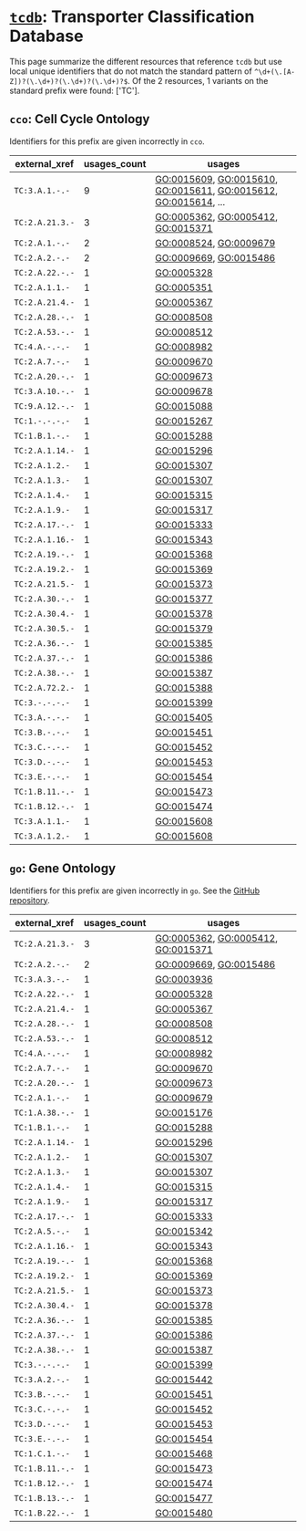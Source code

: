 # [`tcdb`](https://bioregistry.io/tcdb): Transporter Classification Database

This page summarize the different resources that reference `tcdb`
but use local unique identifiers that do not match the standard pattern of
`^\d+(\.[A-Z])?(\.\d+)?(\.\d+)?(\.\d+)?$`. Of the 2 resources,
1 variants on the standard prefix were found: ['TC'].

## `cco`: Cell Cycle Ontology

Identifiers for this prefix are given incorrectly in `cco`.

| external_xref   |   usages_count | usages                                                                                                                                                                                                                                                   |
|-----------------|----------------|----------------------------------------------------------------------------------------------------------------------------------------------------------------------------------------------------------------------------------------------------------|
| `TC:3.A.1.-.-`  |              9 | [GO:0015609](https://bioregistry.io/GO:0015609), [GO:0015610](https://bioregistry.io/GO:0015610), [GO:0015611](https://bioregistry.io/GO:0015611), [GO:0015612](https://bioregistry.io/GO:0015612), [GO:0015614](https://bioregistry.io/GO:0015614), ... |
| `TC:2.A.21.3.-` |              3 | [GO:0005362](https://bioregistry.io/GO:0005362), [GO:0005412](https://bioregistry.io/GO:0005412), [GO:0015371](https://bioregistry.io/GO:0015371)                                                                                                        |
| `TC:2.A.1.-.-`  |              2 | [GO:0008524](https://bioregistry.io/GO:0008524), [GO:0009679](https://bioregistry.io/GO:0009679)                                                                                                                                                         |
| `TC:2.A.2.-.-`  |              2 | [GO:0009669](https://bioregistry.io/GO:0009669), [GO:0015486](https://bioregistry.io/GO:0015486)                                                                                                                                                         |
| `TC:2.A.22.-.-` |              1 | [GO:0005328](https://bioregistry.io/GO:0005328)                                                                                                                                                                                                          |
| `TC:2.A.1.1.-`  |              1 | [GO:0005351](https://bioregistry.io/GO:0005351)                                                                                                                                                                                                          |
| `TC:2.A.21.4.-` |              1 | [GO:0005367](https://bioregistry.io/GO:0005367)                                                                                                                                                                                                          |
| `TC:2.A.28.-.-` |              1 | [GO:0008508](https://bioregistry.io/GO:0008508)                                                                                                                                                                                                          |
| `TC:2.A.53.-.-` |              1 | [GO:0008512](https://bioregistry.io/GO:0008512)                                                                                                                                                                                                          |
| `TC:4.A.-.-.-`  |              1 | [GO:0008982](https://bioregistry.io/GO:0008982)                                                                                                                                                                                                          |
| `TC:2.A.7.-.-`  |              1 | [GO:0009670](https://bioregistry.io/GO:0009670)                                                                                                                                                                                                          |
| `TC:2.A.20.-.-` |              1 | [GO:0009673](https://bioregistry.io/GO:0009673)                                                                                                                                                                                                          |
| `TC:3.A.10.-.-` |              1 | [GO:0009678](https://bioregistry.io/GO:0009678)                                                                                                                                                                                                          |
| `TC:9.A.12.-.-` |              1 | [GO:0015088](https://bioregistry.io/GO:0015088)                                                                                                                                                                                                          |
| `TC:1.-.-.-.-`  |              1 | [GO:0015267](https://bioregistry.io/GO:0015267)                                                                                                                                                                                                          |
| `TC:1.B.1.-.-`  |              1 | [GO:0015288](https://bioregistry.io/GO:0015288)                                                                                                                                                                                                          |
| `TC:2.A.1.14.-` |              1 | [GO:0015296](https://bioregistry.io/GO:0015296)                                                                                                                                                                                                          |
| `TC:2.A.1.2.-`  |              1 | [GO:0015307](https://bioregistry.io/GO:0015307)                                                                                                                                                                                                          |
| `TC:2.A.1.3.-`  |              1 | [GO:0015307](https://bioregistry.io/GO:0015307)                                                                                                                                                                                                          |
| `TC:2.A.1.4.-`  |              1 | [GO:0015315](https://bioregistry.io/GO:0015315)                                                                                                                                                                                                          |
| `TC:2.A.1.9.-`  |              1 | [GO:0015317](https://bioregistry.io/GO:0015317)                                                                                                                                                                                                          |
| `TC:2.A.17.-.-` |              1 | [GO:0015333](https://bioregistry.io/GO:0015333)                                                                                                                                                                                                          |
| `TC:2.A.1.16.-` |              1 | [GO:0015343](https://bioregistry.io/GO:0015343)                                                                                                                                                                                                          |
| `TC:2.A.19.-.-` |              1 | [GO:0015368](https://bioregistry.io/GO:0015368)                                                                                                                                                                                                          |
| `TC:2.A.19.2.-` |              1 | [GO:0015369](https://bioregistry.io/GO:0015369)                                                                                                                                                                                                          |
| `TC:2.A.21.5.-` |              1 | [GO:0015373](https://bioregistry.io/GO:0015373)                                                                                                                                                                                                          |
| `TC:2.A.30.-.-` |              1 | [GO:0015377](https://bioregistry.io/GO:0015377)                                                                                                                                                                                                          |
| `TC:2.A.30.4.-` |              1 | [GO:0015378](https://bioregistry.io/GO:0015378)                                                                                                                                                                                                          |
| `TC:2.A.30.5.-` |              1 | [GO:0015379](https://bioregistry.io/GO:0015379)                                                                                                                                                                                                          |
| `TC:2.A.36.-.-` |              1 | [GO:0015385](https://bioregistry.io/GO:0015385)                                                                                                                                                                                                          |
| `TC:2.A.37.-.-` |              1 | [GO:0015386](https://bioregistry.io/GO:0015386)                                                                                                                                                                                                          |
| `TC:2.A.38.-.-` |              1 | [GO:0015387](https://bioregistry.io/GO:0015387)                                                                                                                                                                                                          |
| `TC:2.A.72.2.-` |              1 | [GO:0015388](https://bioregistry.io/GO:0015388)                                                                                                                                                                                                          |
| `TC:3.-.-.-.-`  |              1 | [GO:0015399](https://bioregistry.io/GO:0015399)                                                                                                                                                                                                          |
| `TC:3.A.-.-.-`  |              1 | [GO:0015405](https://bioregistry.io/GO:0015405)                                                                                                                                                                                                          |
| `TC:3.B.-.-.-`  |              1 | [GO:0015451](https://bioregistry.io/GO:0015451)                                                                                                                                                                                                          |
| `TC:3.C.-.-.-`  |              1 | [GO:0015452](https://bioregistry.io/GO:0015452)                                                                                                                                                                                                          |
| `TC:3.D.-.-.-`  |              1 | [GO:0015453](https://bioregistry.io/GO:0015453)                                                                                                                                                                                                          |
| `TC:3.E.-.-.-`  |              1 | [GO:0015454](https://bioregistry.io/GO:0015454)                                                                                                                                                                                                          |
| `TC:1.B.11.-.-` |              1 | [GO:0015473](https://bioregistry.io/GO:0015473)                                                                                                                                                                                                          |
| `TC:1.B.12.-.-` |              1 | [GO:0015474](https://bioregistry.io/GO:0015474)                                                                                                                                                                                                          |
| `TC:3.A.1.1.-`  |              1 | [GO:0015608](https://bioregistry.io/GO:0015608)                                                                                                                                                                                                          |
| `TC:3.A.1.2.-`  |              1 | [GO:0015608](https://bioregistry.io/GO:0015608)                                                                                                                                                                                                          |

## `go`: Gene Ontology

Identifiers for this prefix are given incorrectly in `go`. See the [GitHub repository](https://github.com/geneontology/go-ontology).

| external_xref   |   usages_count | usages                                                                                                                                            |
|-----------------|----------------|---------------------------------------------------------------------------------------------------------------------------------------------------|
| `TC:2.A.21.3.-` |              3 | [GO:0005362](https://bioregistry.io/GO:0005362), [GO:0005412](https://bioregistry.io/GO:0005412), [GO:0015371](https://bioregistry.io/GO:0015371) |
| `TC:2.A.2.-.-`  |              2 | [GO:0009669](https://bioregistry.io/GO:0009669), [GO:0015486](https://bioregistry.io/GO:0015486)                                                  |
| `TC:3.A.3.-.-`  |              1 | [GO:0003936](https://bioregistry.io/GO:0003936)                                                                                                   |
| `TC:2.A.22.-.-` |              1 | [GO:0005328](https://bioregistry.io/GO:0005328)                                                                                                   |
| `TC:2.A.21.4.-` |              1 | [GO:0005367](https://bioregistry.io/GO:0005367)                                                                                                   |
| `TC:2.A.28.-.-` |              1 | [GO:0008508](https://bioregistry.io/GO:0008508)                                                                                                   |
| `TC:2.A.53.-.-` |              1 | [GO:0008512](https://bioregistry.io/GO:0008512)                                                                                                   |
| `TC:4.A.-.-.-`  |              1 | [GO:0008982](https://bioregistry.io/GO:0008982)                                                                                                   |
| `TC:2.A.7.-.-`  |              1 | [GO:0009670](https://bioregistry.io/GO:0009670)                                                                                                   |
| `TC:2.A.20.-.-` |              1 | [GO:0009673](https://bioregistry.io/GO:0009673)                                                                                                   |
| `TC:2.A.1.-.-`  |              1 | [GO:0009679](https://bioregistry.io/GO:0009679)                                                                                                   |
| `TC:1.A.38.-.-` |              1 | [GO:0015176](https://bioregistry.io/GO:0015176)                                                                                                   |
| `TC:1.B.1.-.-`  |              1 | [GO:0015288](https://bioregistry.io/GO:0015288)                                                                                                   |
| `TC:2.A.1.14.-` |              1 | [GO:0015296](https://bioregistry.io/GO:0015296)                                                                                                   |
| `TC:2.A.1.2.-`  |              1 | [GO:0015307](https://bioregistry.io/GO:0015307)                                                                                                   |
| `TC:2.A.1.3.-`  |              1 | [GO:0015307](https://bioregistry.io/GO:0015307)                                                                                                   |
| `TC:2.A.1.4.-`  |              1 | [GO:0015315](https://bioregistry.io/GO:0015315)                                                                                                   |
| `TC:2.A.1.9.-`  |              1 | [GO:0015317](https://bioregistry.io/GO:0015317)                                                                                                   |
| `TC:2.A.17.-.-` |              1 | [GO:0015333](https://bioregistry.io/GO:0015333)                                                                                                   |
| `TC:2.A.5.-.-`  |              1 | [GO:0015342](https://bioregistry.io/GO:0015342)                                                                                                   |
| `TC:2.A.1.16.-` |              1 | [GO:0015343](https://bioregistry.io/GO:0015343)                                                                                                   |
| `TC:2.A.19.-.-` |              1 | [GO:0015368](https://bioregistry.io/GO:0015368)                                                                                                   |
| `TC:2.A.19.2.-` |              1 | [GO:0015369](https://bioregistry.io/GO:0015369)                                                                                                   |
| `TC:2.A.21.5.-` |              1 | [GO:0015373](https://bioregistry.io/GO:0015373)                                                                                                   |
| `TC:2.A.30.4.-` |              1 | [GO:0015378](https://bioregistry.io/GO:0015378)                                                                                                   |
| `TC:2.A.36.-.-` |              1 | [GO:0015385](https://bioregistry.io/GO:0015385)                                                                                                   |
| `TC:2.A.37.-.-` |              1 | [GO:0015386](https://bioregistry.io/GO:0015386)                                                                                                   |
| `TC:2.A.38.-.-` |              1 | [GO:0015387](https://bioregistry.io/GO:0015387)                                                                                                   |
| `TC:3.-.-.-.-`  |              1 | [GO:0015399](https://bioregistry.io/GO:0015399)                                                                                                   |
| `TC:3.A.2.-.-`  |              1 | [GO:0015442](https://bioregistry.io/GO:0015442)                                                                                                   |
| `TC:3.B.-.-.-`  |              1 | [GO:0015451](https://bioregistry.io/GO:0015451)                                                                                                   |
| `TC:3.C.-.-.-`  |              1 | [GO:0015452](https://bioregistry.io/GO:0015452)                                                                                                   |
| `TC:3.D.-.-.-`  |              1 | [GO:0015453](https://bioregistry.io/GO:0015453)                                                                                                   |
| `TC:3.E.-.-.-`  |              1 | [GO:0015454](https://bioregistry.io/GO:0015454)                                                                                                   |
| `TC:1.C.1.-.-`  |              1 | [GO:0015468](https://bioregistry.io/GO:0015468)                                                                                                   |
| `TC:1.B.11.-.-` |              1 | [GO:0015473](https://bioregistry.io/GO:0015473)                                                                                                   |
| `TC:1.B.12.-.-` |              1 | [GO:0015474](https://bioregistry.io/GO:0015474)                                                                                                   |
| `TC:1.B.13.-.-` |              1 | [GO:0015477](https://bioregistry.io/GO:0015477)                                                                                                   |
| `TC:1.B.22.-.-` |              1 | [GO:0015480](https://bioregistry.io/GO:0015480)                                                                                                   |

